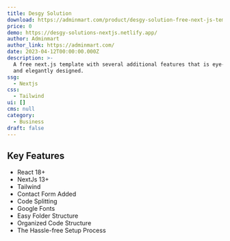 ```yaml
---
title: Desgy Solution
download: https://adminmart.com/product/desgy-solution-free-next-js-template/?ref=28
price: 0
demo: https://desgy-solutions-nextjs.netlify.app/
author: Adminmart
author_link: https://adminmart.com/
date: 2023-04-12T00:00:00.000Z
description: >-
  A free next.js template with several additional features that is eye-catching
  and elegantly designed.
ssg:
  - Nextjs
css:
  - Tailwind
ui: []
cms: null
category:
  - Business
draft: false
---
```

## Key Features

- React 18+
- NextJs 13+
- Tailwind
- Contact Form Added
- Code Splitting
- Google Fonts
- Easy Folder Structure
- Organized Code Structure
- The Hassle-free Setup Process
